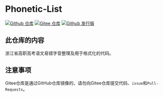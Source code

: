 # Phonetic-List

[![Github 仓库](https://img.shields.io/badge/Github-仓库-0969DA?logo=github)](https://github.com/tianfangyetan1/Phonetic-List)
[![Gitee 仓库](https://img.shields.io/badge/Gitee-仓库-C71D23?logo=gitee)](https://gitee.com/tianfangyetan1/Phonetic-List)
[![Github 发行版](https://img.shields.io/github/v/release/tianfangyetan1/Phonetic-List)](https://github.com/tianfangyetan1/Phonetic-List/releases)

## 此仓库的内容

浙江省高职高考语文易错字音整理及用于格式化的代码。

## 注意事项

Gitee仓库是通过GitHub仓库镜像的，请勿向Gitee仓库提交代码、`issue`和`Pull-Requests`。
